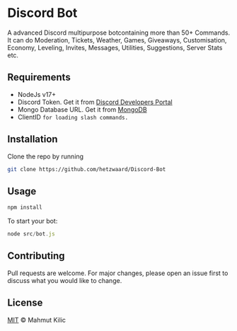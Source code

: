# Discord Bot

A advanced Discord multipurpose botcontaining more than 50+ Commands.
It can do Moderation, Tickets, Weather, Games, Giveaways, Customisation, Economy, Leveling, Invites, Messages, Utilities, Suggestions, Server Stats etc.

## Requirements
- NodeJs v17+
- Discord Token. Get it from [Discord Developers Portal](https://discord.com/developers/applications)
- Mongo Database URL. Get it from [MongoDB](https://cloud.mongodb.com)
- ClientID `for loading slash commands.`

## Installation

Clone the repo by running

```bash
git clone https://github.com/hetzwaard/Discord-Bot
```

## Usage

```javascript
npm install
```
To start your bot:
```javascript
node src/bot.js
```
## Contributing

Pull requests are welcome. For major changes, please open an issue first
to discuss what you would like to change.

## License

[MIT](https://choosealicense.com/licenses/mit/) © Mahmut Kilic

